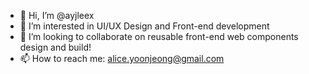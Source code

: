 - 👋 Hi, I’m @ayjleex
- 👀 I’m interested in UI/UX Design and Front-end development
- 💞️ I’m looking to collaborate on reusable front-end web components design and build!
- 📫 How to reach me: alice.yoonjeong@gmail.com

<!---
ayjleex/ayjleex is a ✨ special ✨ repository because its `README.md` (this file) appears on your GitHub profile.
You can click the Preview link to take a look at your changes.
- 🌱 I’m currently learning 
--->
